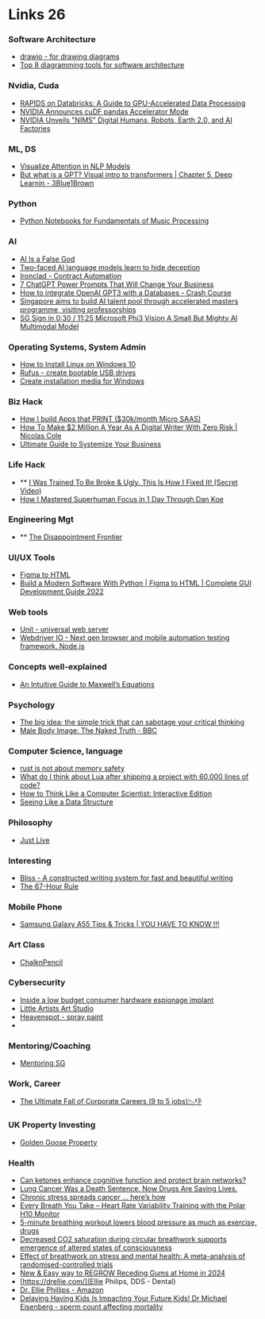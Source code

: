 # Links 26

### Software Architecture
- [drawio - for drawing diagrams](https://www.drawio.com/)
- [Top 8 diagramming tools for software architecture](https://icepanel.medium.com/top-8-diagramming-tools-for-software-architecture-2fc61d095b93)

### Nvidia, Cuda
- [RAPIDS on Databricks: A Guide to GPU-Accelerated Data Processing](https://developer.nvidia.com/blog/rapids-on-databricks-a-guide-to-gpu-accelerated-data-processing/)
- [NVIDIA Announces cuDF pandas Accelerator Mode](https://www.datacamp.com/blog/nvidia-announces-cudf-pandas-accelerator-mode)
- [NVIDIA Unveils "NIMS" Digital Humans, Robots, Earth 2.0, and AI Factories](https://www.youtube.com/watch?v=IurALhiB6Ko)

### ML, DS
- [Visualize Attention in NLP Models](https://github.com/jessevig/bertviz)
- [But what is a GPT? Visual intro to transformers | Chapter 5, Deep Learnin - 3Blue1Brown](https://www.youtube.com/watch?v=wjZofJX0v4M)

### Python
- [Python Notebooks for Fundamentals of Music Processing ](https://www.audiolabs-erlangen.de/resources/MIR/FMP/C0/C0.html)

### AI
- [AI Is a False God](https://thewalrus.ca/ai-hype/)
- [Two-faced AI language models learn to hide deception](https://www.nature.com/articles/d41586-024-00189-3)
- [Ironclad - Contract Automation](https://ironcladapp.com/careers/)
- [7 ChatGPT Power Prompts That Will Change Your Business](https://www.youtube.com/watch?v=DbMVDaaeugM)
- [How to integrate OpenAI GPT3 with a Databases - Crash Course](https://www.youtube.com/watch?v=N4nX_rTwKx4)
- [Singapore aims to build AI talent pool through accelerated masters programme, visiting professorships ](https://www.channelnewsasia.com/singapore/singapore-artificial-intelligence-ai-talent-masters-programme-4162466)
- [SG
Sign in
0:30 / 11:25
Microsoft Phi3 Vision A Small But Mighty AI Multimodal Model ](https://www.youtube.com/watch?v=sRbuO1xfZKc)


### Operating Systems, System Admin
- [How to Install Linux on Windows 10](https://www.hellotech.com/guide/for/how-to-install-linux-on-windows-10)
- [Rufus - create bootable USB drives](https://rufus.ie/en/#google_vignette)
- [Create installation media for Windows](https://support.microsoft.com/en-us/windows/create-installation-media-for-windows-99a58364-8c02-206f-aa6f-40c3b507420d)

### Biz Hack
- [How I build Apps that PRINT ($30k/month Micro SAAS)](https://www.youtube.com/watch?v=43Kt3t2wWxs)
- [How To Make $2 Million A Year As A Digital Writer With Zero Risk | Nicolas Cole](https://www.youtube.com/watch?v=pr71csOKRdQ)
- [Ultimate Guide to Systemize Your Business ](https://www.youtube.com/watch?v=iZBZvtuCENo)

### Life Hack
- ** [I Was Trained To Be Broke & Ugly. This Is How I Fixed It! (Secret Video)](https://www.youtube.com/watch?v=nrWzbvt5pZY)
- [How I Mastered Superhuman Focus in 1 Day Through Dan Koe](https://www.youtube.com/watch?v=0mBxP_AzvPY)

### Engineering Mgt
- ** [The Disappointment Frontier](https://www.theengineeringmanager.com/growth/the-disappointment-frontier/)

###  UI/UX Tools
- [Figma to HTML](https://www.figma.com/community/plugin/851183094275736358/figma-to-html)
- [Build a Modern Software With Python | Figma to HTML | Complete GUI Development Guide 2022](https://www.youtube.com/watch?v=9yBPtHec_io)

### Web tools
- [Unit - universal web server](https://unit.nginx.org/)
- [Webdriver IO - Next gen browser and mobile automation testing framework, Node.js](https://webdriver.io/)

### Concepts well-explained
- [An Intuitive Guide to Maxwell’s Equations](https://photonlines.substack.com/p/an-intuitive-guide-to-maxwells-equations)

### Psychology
- [The big idea: the simple trick that can sabotage your critical thinking](https://www.theguardian.com/books/article/2024/may/20/the-big-idea-the-simple-trick-that-can-sabotage-your-critical-thinking)
- [Male Body Image: The Naked Truth - BBC](https://www.youtube.com/watch?v=1Q2uXAp8ORk)

### Computer Science, language
- [rust is not about memory safety](https://o-santi.github.io/blog/rust-is-not-about-memory-safety/)
- [What do I think about Lua after shipping a project with 60,000 lines of code?](https://blog.luden.io/what-do-i-think-about-lua-after-shipping-a-project-with-60-000-lines-of-code-bf72a1328733)
- [How to Think Like a Computer Scientist: Interactive Edition](https://levjj.github.io/thinkcspy/)
- [Seeing Like a Data Structure](https://www.belfercenter.org/publication/seeing-data-structure)

### Philosophy
- [Just Live ](https://drb.ie/articles/just-live/)

### Interesting
- [Bliss - A constructed writing system for fast and beautiful writing](https://space.tcsenpai.com/bliss-a-constructed-writing-system-for-quick-and-nice-texts/)
- [The 67-Hour Rule](https://www.theatlantic.com/ideas/archive/2024/04/americans-work-free-time-67-hours/678021/)

### Mobile Phone
- [Samsung Galaxy A55 Tips & Tricks | YOU HAVE TO KNOW !!!](https://www.youtube.com/watch?v=rIaWEZDnLx0)

### Art Class
- [ChalknPencil](https://www.chalknpencils.com/adult-art-classes/)

### Cybersecurity
- [Inside a low budget consumer hardware espionage implant](https://ha.cking.ch/s8_data_line_locator/)
- [Little Artists Art Studio](https://little-artists.com/about-us/about-the-founder/)
- [Heavenspot - spray paint](https://heavenspotsg.com/pages/about-us)
- []()

### Mentoring/Coaching
- [Mentoring SG](https://mentoring.sg/resources)

### Work, Career
- [The Ultimate Fall of Corporate Careers (9 to 5 jobs)📉👎](https://www.youtube.com/watch?v=azXyTvVJNwA)

### UK Property Investing
- [Golden Goose Property](https://www.goldengooseproperty.com/register?utm_source=youtube&utm_medium=instream&utm_campaign=retirementplanning&utm_content=murray&gclid=EAIaIQobChMIyOHZzszphAMVdgq3AB1m1wwwEAEYASAAEgJWF_D_BwE)

### Health
- [Can ketones enhance cognitive function and protect brain networks?](https://www.urmc.rochester.edu/news/publications/neuroscience/can-ketones-enhance-cognitive-function-and-protect-brain-networks)
- [Lung Cancer Was a Death Sentence. Now Drugs Are Saving Lives.](https://www.wsj.com/health/healthcare/lung-cancer-treatment-deaths-5cfeb6fd)
- [Chronic stress spreads cancer … here’s how](https://www.cshl.edu/chronic-stress-spreads-cancer-heres-how/)
- [Every Breath You Take – Heart Rate Variability Training with the Polar H10 Monitor](https://github.com/kieranabrennan/every-breath-you-take)
- [5-minute breathing workout lowers blood pressure as much as exercise, drugs](https://www.colorado.edu/today/2021/06/29/5-minute-breathing-workout-lowers-blood-pressure-much-exercise-drugs)
- [Decreased CO2 saturation during circular breathwork supports emergence of altered states of consciousness](https://www.researchsquare.com/article/rs-3976380/v1)
- [Effect of breathwork on stress and mental health: A meta-analysis of randomised-controlled trials](https://www.nature.com/articles/s41598-022-27247-y)
- [New & Easy way to REGROW Receding Gums at Home in 2024](https://www.youtube.com/watch?v=OcMTcm6wIIU)
- [https://drellie.com/](Ellie Philips, DDS - Dental)
- [Dr. Ellie Phillips - Amazon](https://www.amazon.com/shop/dr.elliephillips/list/CFXWQXIYCU58?ref_=aip_sf_list_spv_ofs_mixed_d)
- [Delaying Having Kids Is Impacting Your Future Kids! Dr Michael Eisenberg - sperm count affecting mortality](https://www.youtube.com/watch?v=uTs6SFeny5Q)
